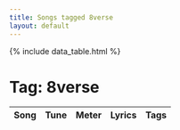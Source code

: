 ```yaml
---
title: Songs tagged 8verse
layout: default
---
```

{% include data_table.html %}
# Tag: 8verse
<table id='song-table' cellspacing='0' width='100%'><thead><th>Song</th><th>Tune</th><th>Meter</th><th>Lyrics</th><th>Tags</th></thead>

